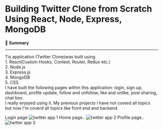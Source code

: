 # Building Twitter Clone from Scratch Using React, Node, Express, MongoDB

<b>📣 Summary</b>
<hr>
Tis application (Twitter Clone)was built using <br>
1. React(Custom Hooks, Context, Router, Redux etc.)<br>
2. Node.js<br>
3. Express.js<br>
4. MongoDB<br>
5. CSS. <br>
I have built the following pages within this application: login, sign up, dashboard, profile update, follow and unfollow, like and unlike, post sharing, chat box.<br>
I really enjoyed using it. My previous projects I have not coverd all topics but now I'm coverd all topics like front end and backend.

Login page
![twitter app 1](https://user-images.githubusercontent.com/98338459/188872416-26039b09-e43d-43d7-a15b-cfecc7f08e86.jpg)
Home page..
![twitter app 2](https://user-images.githubusercontent.com/98338459/188872465-75f335a3-c5bb-487a-8442-0482e9507321.jpg)
Profile page..
![twitter app 3](https://user-images.githubusercontent.com/98338459/188872620-09d1d13e-f4ab-4213-8714-ed3f7a4df144.jpg)
